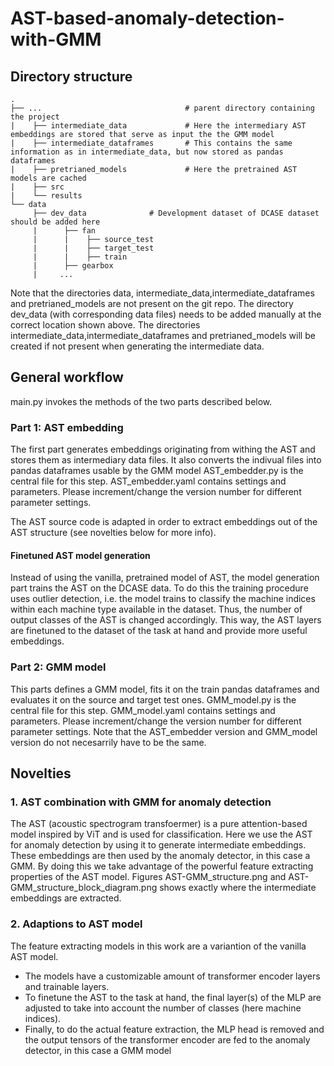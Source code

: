 # AST-based-anomaly-detection-with-GMM

## Directory structure

    .
    ├── ...                                # parent directory containing the project
    |    ├── intermediate_data             # Here the intermediary AST embeddings are stored that serve as input the the GMM model
    |    ├── intermediate_dataframes       # This contains the same information as in intermediate_data, but now stored as pandas dataframes
    |    ├── pretrianed_models             # Here the pretrained AST models are cached
    |    ├── src                    
    |    └── results   
    └── data
         ├── dev_data              # Development dataset of DCASE dataset should be added here
         |      ├── fan
         |      |    ├── source_test
         |      |    ├── target_test
         |      |    ├── train
         |      ├── gearbox
         |     ...  
         
Note that the directories data, intermediate_data,intermediate_dataframes and pretrianed_models are not present on the git repo.
The directory dev_data (with corresponding data files) needs to be added manually at the correct location shown above.
The directories intermediate_data,intermediate_dataframes and pretrianed_models will be created if not present when generating the intermediate data.
     
## General workflow

main.py invokes the methods of the two parts described below.

### Part 1: AST embedding

The first part generates embeddings originating from withing the AST and stores them as intermediary data files.
It also converts the indivual files into pandas dataframes usable by the GMM model
AST_embedder.py is the central file for this step.
AST_embedder.yaml contains settings and parameters. Please increment/change the version number for different parameter settings.

The AST source code is adapted in order to extract embeddings out of the AST structure (see novelties below for more info).

#### Finetuned AST model generation
Instead of using the vanilla, pretrained model of AST, the model generation part trains the AST on the DCASE data.
To do this the training procedure uses outlier detection, i.e. the model trains to classify the machine indices within each machine type available in the dataset.
Thus, the number of output classes of the AST is changed accordingly.
This way, the AST layers are finetuned to the dataset of the task at hand and provide more useful embeddings.

### Part 2: GMM model
This parts defines a GMM model, fits it on the train pandas dataframes and evaluates it on the source and target test ones.
GMM_model.py is the central file for this step.
GMM_model.yaml contains settings and parameters. Please increment/change the version number for different parameter settings.
Note that the AST_embedder version and GMM_model version do not necesarrily have to be the same.


## Novelties

### 1. AST combination with GMM for anomaly detection

The AST (acoustic spectrogram transfoermer) is a pure attention-based model inspired by ViT and is used for classification. 
Here we use the AST for anomaly detection by using it to generate intermediate embeddings.
These embeddings are then used by the anomaly detector, in this case a GMM.
By doing this we take advantage of the powerful feature extracting properties of the AST model.
Figures AST-GMM_structure.png and AST-GMM_structure_block_diagram.png shows exactly where the intermediate embeddings are extracted.

### 2. Adaptions to AST model

The feature extracting models in this work are a variantion of the vanilla AST model. 

- The models have a customizable amount of transformer encoder layers and trainable layers.
- To finetune the AST to the task at hand, the final layer(s) of the MLP are adjusted to take into account the number of classes (here machine indices).
- Finally, to do the actual feature extraction, the MLP head is removed and the output tensors of the transformer encoder are fed to the anomaly detector, in this case a GMM model





